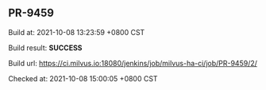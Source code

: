 <h2><a name="pr-9459" class="anchor" href="#pr-9459" rel="nofollow" aria-hidden="true"><span class="octicon octicon-link"></span></a>PR-9459</h2>

<p>Build at: 2021-10-08 13:23:59 +0800 CST</p>

<p>Build result: <strong>SUCCESS</strong></p>

<p>Build url: <a href="https://ci.milvus.io:18080/jenkins/job/milvus-ha-ci/job/PR-9459/2/" rel="nofollow">https://ci.milvus.io:18080/jenkins/job/milvus-ha-ci/job/PR-9459/2/</a></p>

<p>Checked at: 2021-10-08 15:00:05 +0800 CST</p>
